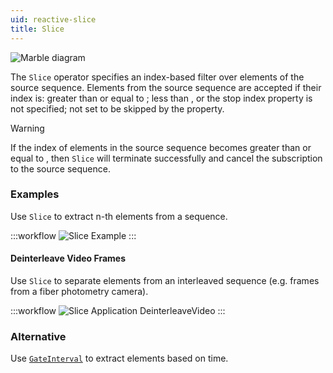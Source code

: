 ```yaml
---
uid: reactive-slice
title: Slice
---
```


![Marble diagram](~/images/reactive-slice.svg)

The `Slice` operator specifies an index-based filter over elements of the source sequence. Elements from the source sequence are accepted if their index is: greater than or equal to <xref href="Bonsai.Reactive.Slice.Start"/>; less than <xref href="Bonsai.Reactive.Slice.Stop"/>, or the stop index property is not specified; not set to be skipped by the <xref href="Bonsai.Reactive.Slice.Step"/> property.

> [!Warning]
> If the index of elements in the source sequence becomes greater than or equal to <xref href="Bonsai.Reactive.Slice.Stop"/>, then `Slice` will terminate successfully and cancel the subscription to the source sequence.

### Examples

Use `Slice` to extract n-th elements from a sequence.

:::workflow
![Slice Example](../workflows/reactive-slice-example.bonsai)
:::

#### Deinterleave Video Frames

Use `Slice` to separate elements from an interleaved sequence (e.g. frames from a fiber photometry camera).

:::workflow
![Slice Application DeinterleaveVideo](../workflows/reactive-slice-application-deinterleavevideo.bonsai)
:::

### Alternative

Use [`GateInterval`](xref:Bonsai.Reactive.GateInterval) to extract elements based on time.